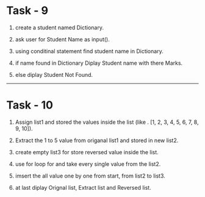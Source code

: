 # Task - 9

1. create a student named Dictionary.

2. ask user for Student Name as input().

3. using conditinal statement find student name in Dictionary.

4. if name found in Dictionary Diplay Student name with there Marks.

5. else diplay Student Not Found.



-------------------------------------------------------------------------------


# Task - 10

1. Assign list1 and stored the values inside the list (like . [1, 2, 3, 4, 5, 6, 7, 8, 9, 10]).

2. Extract the 1 to 5 value from origanal list1 and stored in new list2.

3. create empty list3 for store reversed value inside the list.

4. use for loop for and take every single value from the list2.

5. imsert the all value one by one from start, from list2 to list3.

6. at last diplay Orignal list, Extract list and Reversed list. 
